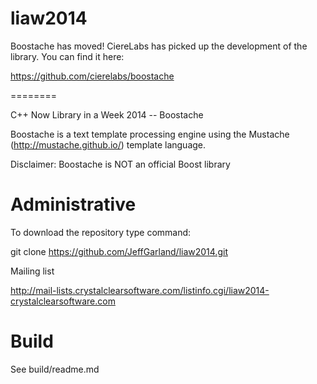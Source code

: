 liaw2014
========

Boostache has moved! CiereLabs has picked up the development of the library. You can find it here:

https://github.com/cierelabs/boostache



========

C++ Now Library in a Week 2014 -- Boostache

Boostache is a text template processing engine using the Mustache (http://mustache.github.io/) template language.

Disclaimer: Boostache is NOT an official Boost library

Administrative
==============

To download the repository type command:

git clone https://github.com/JeffGarland/liaw2014.git

Mailing list

http://mail-lists.crystalclearsoftware.com/listinfo.cgi/liaw2014-crystalclearsoftware.com

Build
==============
See build/readme.md
